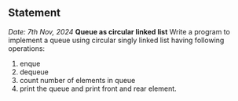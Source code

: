 ## Statement

_Date: 7th Nov, 2024_
**Queue as circular linked list**
Write a program to implement a queue using circular singly linked list having following operations:

1. enque
2. dequeue
3. count number of elements in queue
4. print the queue and print front and rear element.
